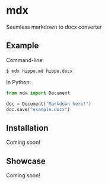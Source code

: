 # mdx

Seemless markdown to docx converter

## Example

Command-line:

```shell
$ mdx hippo.md hippo.docx
```

In Python:

```python
from mdx import Document

doc = Document("Markdown here!")
doc.save("example.docx")
```

## Installation

Coming soon!

## Showcase

Coming soon!
